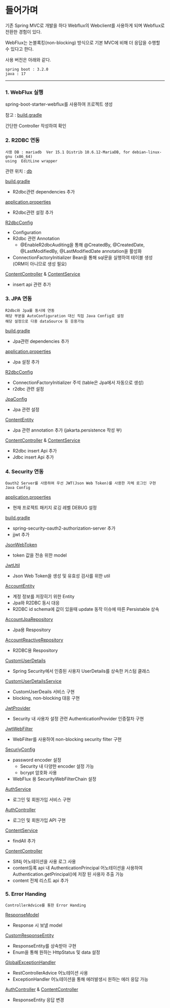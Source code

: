 # 들어가며

기존 Spring MVC로 개발을 하다 Webflux의 Webclient를 사용하게 되며 Webflux로 전환한 경험이 있다.

WebFlux는 논블록킹(non-blocking) 방식으로 기본 MVC에 비해 더 응답을 수행할 수 있다고 한다.

사용 버전은 아래와 같다.
```
spring boot : 3.2.0
java : 17
```

----------

### 1. WebFlux 실행

spring-boot-starter-webflux를 사용하여 프로젝트 생성

참고 : [build.gradle](./build.gradle)

간단한 Controller 작성하여 확인


### 2. R2DBC 연동

```
사용 DB : mariadb  Ver 15.1 Distrib 10.6.12-MariaDB, for debian-linux-gnu (x86_64) 
using  EditLine wrapper
```

관련 위치 : [db](./src/main/java/com/example/webflux/db/)

[build.gradle](./build.gradle)
* R2dbc관련 dependencies 추가

[application.properties](./src/main/resources/application.properties)
* R2dbc관련 설정 추가

[R2dbcConfig](./src/main/java/com/example/webflux//db/R2dbcConfig.java)
* Configuration
* R2dbc 관련 Annotation 
    * @EnableR2dbcAuditing을 통해 @CreatedBy, @CreatedDate, @LastModifiedBy, @LastModifiedDate annotation을 활성화
* ConnectionFactoryInitializer Bean을 통해 sql문을 실행하여 테이블 생성 (ORM이 아니므로 생성 필요)

[ContentController](./src/main/java/com/example/webflux/db/ContentController.java) & [ContentService](./src/main/java/com/example/webflux/db/ContentService.java)
* insert api 관련 추가

### 3. JPA 연동

```
R2dbc와 Jpa를 동시에 연동
해당 부분을 AutoConfiguration 대신 직접 Java Config로 설정
해당 설정으로 다중 dataSource 등 응용가능
```

[build.gradle](./build.gradle)
* Jpa관련 dependencies 추가

[application.properties](./src/main/resources/application.properties)
* Jpa 설정 추가

[R2dbcConfig](./src/main/java/com/example/webflux//db/R2dbcConfig.java)
* ConnectionFactoryInitializer 주석 (table은 Jpa에서 자동으로 생성)
* r2dbc 관련 설정

[JpaConfig](./src/main/java/com/example/webflux//db/JpaConfig.java)
* Jpa 관련 설정

[ContentEntity](./src/main/java/com/example/webflux//db/ContentEntity.java)
* Jpa 관련 annotation 추가 (jakarta.persistence 작성 부)

[ContentController](./src/main/java/com/example/webflux/db/ContentController.java) & [ContentService](./src/main/java/com/example/webflux/db/ContentService.java)
* R2dbc insert Api 추가
* Jdbc insert Api 추가

### 4. Security 연동

```
Oauth2 Server를 사용하여 우선 JWT(Json Web Token)를 사용한 자체 로그인 구현
Java Config
```

[application.properties](./src/main/resources/application.properties)
* 현재 프로젝트 패키지 로깅 레벨 DEBUG 설정

[build.gradle](./build.gradle)
* spring-security-oauth2-authorization-server 추가
* jjwt 추가

[JsonWebToken](./src/main/java/com/example/webflux/security/model/JsonWebToken.java)
* token 값을 전송 위한 model

[JwtUtil](./src/main/java/com/example/webflux/security/JwtUtil.java)
* Json Web Token을 생성 및 유효성 검사를 위한 util

[AccountEntity](./src/main/java/com/example/webflux/security/entity/AccountEntity.java)
* 계정 정보를 저장히기 위한 Entity
* Jpa와 R2DBC 동시 대응
* R2DBC id schema에 값이 있을때 update 동작 이슈에 따른 Persistable 상속

[AccountJpaRepository](./src/main/java/com/example/webflux/security/jpa/AccountJpaRepository.java)
* Jpa용 Respository

[AccountReactiveRepository](./src/main/java/com/example/webflux/security/reactive/AccountReactiveRepository.java)
* R2DBC용 Respository

[CustomUserDetails](./src/main/java/com/example/webflux/security/CustomUserDetails.java)
* Spring Security에서 인증된 사용자 UserDetails를 상속한 커스텀 클래스

[CustomUserDetailsService](./src/main/java/com/example/webflux/security/CustomUserDetailsService.java)
* CustomUserDeails 서비스 구현
* blocking, non-blocking 대응 구현

[JwtProvider](./src/main/java/com/example/webflux/security/JwtProvider.java)
* Security 내 사용자 설정 관련 AuthenticationProvider 인증절차 구현

[JwtWebFilter](./src/main/java/com/example/webflux/security/JwtWebFilter.java)
* WebFilter를 사용하여 non-blocking security filter 구현

[SecuriyConfig](./src/main/java/com/example/webflux/security/SecuriyConfig.java)
* password encoder 설정
  * Security 내 다양한 encoder 설정 가능
  * bcrypt 암호화 사용
* WebFlux 용 SecurityWebFilterChain 설정

[AuthService](./src/main/java/com/example/webflux/security/AuthService.java)
* 로그인 및 회원가입 서비스 구현

[AuthController](./src/main/java/com/example/webflux/security/AuthController.java)
* 로그인 및 회원가입 API 구현

[ContentService](./src/main/java/com/example/webflux/db/ContentService.java)
* findAll 추가

[ContentController](./src/main/java/com/example/webflux/db/ContentController.java)
* Slf4j 어노테이션을 사용 로그 사용
* content등록 api 내 AuthenticationPrincipal 어노테이션을 사용하여 Authentication.getPrincipal()에 저장 된 사용자 추출 가능
* content 전체 리스트 api 추가

### 5. Error Handing

```
ControllerAdvice를 통한 Error Handing
```

[ResponseModel](./src/main/java/com/example/webflux/exception/ResponseModel.java)
* Response 시 보낼 model

[CustomResponseEntity](./src/main/java/com/example/webflux/exception/CustomResponseEntity.java)
* ResponseEntity를 상속받아 구현
* Enum을 통해 원하는 HttpStatus 및 data 설정

[GlobalExceptionHandler](./src/main/java/com/example/webflux/exception/GlobalExceptionHandler.java)
* RestControllerAdvice 어노테이션 사용
* ExceptionHandler 어노테이션을 통해 에러발생시 원하는 에러 응답 가능

[AuthController](./src/main/java/com/example/webflux/security/AuthController.java) & [ContentController](./src/main/java/com/example/webflux/db/ContentController.java)
* ResponseEntity 응답 변경
